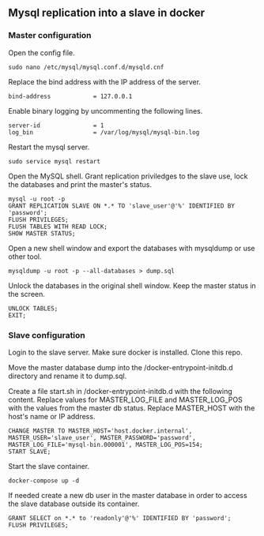 ## Mysql replication into a slave in docker

### Master configuration

Open the config file.

```
sudo nano /etc/mysql/mysql.conf.d/mysqld.cnf
```

Replace the bind address with the IP address of the server.

```
bind-address            = 127.0.0.1
```

Enable binary logging by uncommenting the following lines.

```
server-id               = 1
log_bin                 = /var/log/mysql/mysql-bin.log 
```

Restart the mysql server.

```
sudo service mysql restart
```

Open the MySQL shell. Grant replication priviledges to the slave use, lock the databases and print the master's status.

```
mysql -u root -p
GRANT REPLICATION SLAVE ON *.* TO 'slave_user'@'%' IDENTIFIED BY 'password';
FLUSH PRIVILEGES;
FLUSH TABLES WITH READ LOCK;
SHOW MASTER STATUS;
```

Open a new shell window and export the databases with mysqldump or use other tool.

```
mysqldump -u root -p --all-databases > dump.sql
```

Unlock the databases in the original shell window. Keep the master status in the screen.

```
UNLOCK TABLES;
EXIT;
```

### Slave configuration

Login to the slave server. Make sure docker is installed. Clone this repo.

Move the master database dump into the /docker-entrypoint-initdb.d directory and rename it to dump.sql.

Create a file start.sh in /docker-entrypoint-initdb.d with the following content. Replace values for MASTER_LOG_FILE and MASTER_LOG_POS with the values from the master db status. Replace MASTER_HOST with the host's name or IP address.

```
CHANGE MASTER TO MASTER_HOST='host.docker.internal', MASTER_USER='slave_user', MASTER_PASSWORD='password', MASTER_LOG_FILE='mysql-bin.000001', MASTER_LOG_POS=154;
START SLAVE;
```

Start the slave container.

```
docker-compose up -d
```

If needed create a new db user in the master database in order to access the slave database outside its container.

```
GRANT SELECT on *.* to 'readonly'@'%' IDENTIFIED BY 'password';
FLUSH PRIVILEGES;
```
